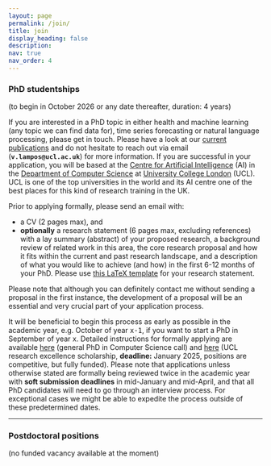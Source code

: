 ```yaml
---
layout: page
permalink: /join/
title: join
display_heading: false
description: 
nav: true
nav_order: 4
---
```


<h3>PhD studentships</h3> (to begin in October 2026 or any date thereafter, duration: 4 years)

<p>
  If you are interested in a PhD topic in either health and machine learning (any topic we can find data for), time series forecasting or natural language processing, please get in touch. Please have a look at our <a href="/publications">current publications</a> and do not hesitate to reach out via email (<tt style="font-size:0.90em; font-weight:bold">v.lampos@ucl.ac.uk</tt>) for more information. If you are successful in your application, you will be based at the <a href="https://www.ucl.ac.uk/ai-centre/">Centre for Artificial Intelligence</a> (AI) in the <a href="https://www.ucl.ac.uk/computer-science/">Department of Computer Science</a> at <a href="https://www.ucl.ac.uk/">University College London</a> (UCL). UCL is one of the top universities in the world and its AI centre one of the best places for this kind of research training in the UK.  
</p>


<p>
  Prior to applying formally, please send an email with:
  <ul>
    <li>a CV (2 pages max), and</li>
    <li><strong>optionally</strong> a research statement (6 pages max, excluding references) with a lay summary (abstract) of your proposed research, a background review of related work in this area, the core research proposal and how it fits within the current and past research landscape, and a description of what you would like to achieve (and how) in the first 6-12 months of your PhD. Please use <a href="https://www.overleaf.com/read/cdjjmtmyhdcg">this LaTeX template</a> for your research statement.</li>
  </ul>
</p>

<p>
  Please note that although you can definitely contact me without sending a proposal in the first instance, the development of a proposal will be an essential and very crucial part of your application process.
</p>

<p>
  It will be beneficial to begin this process as early as possible in the academic year, e.g. October of year <tt style="font-size:0.95em">x-1</tt>, if you want to start a PhD in September of year <tt style="font-size:0.95em">x</tt>. Detailed instructions for formally applying are available <a href="https://www.ucl.ac.uk/computer-science/study/postgraduate-research/computer-science-mphilphd">here</a> (general PhD in Computer Science call) and <a href="https://www.ucl.ac.uk/scholarships/research-excellence-scholarship">here</a> (UCL research excellence scholarship, <strong>deadline:</strong> January 2025, positions are competitive, but fully funded). Please note that applications unless otherwise stated are formally being reviewed twice in the academic year with <strong>soft submission deadlines</strong> in mid-January and mid-April, and that all PhD candidates will need to go through an interview process. For exceptional cases we might be able to expedite the process outside of these predetermined dates.
</p>

<hr>

<h3>Postdoctoral positions</h3> (no funded vacancy available at the moment)
